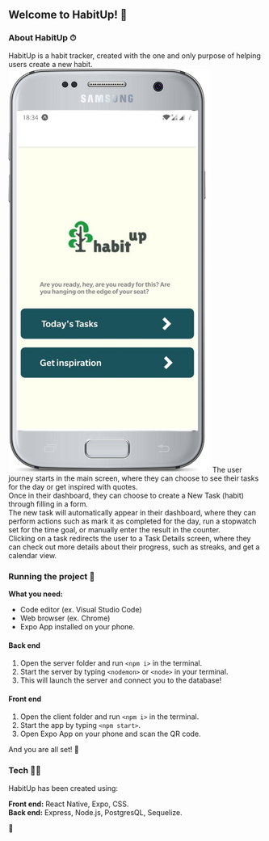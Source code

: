 ## Welcome to HabitUp! 🌱

### About HabitUp ⏱

HabitUp is a habit tracker, created with the one and only purpose of helping users create a new habit.</br>
![Home Screen](./screenshots/habitup-home.png)
The user journey starts in the main screen, where they can choose to see their tasks for the day or get inspired with quotes.</br>
Once in their dashboard, they can choose to create a New Task (habit) through filling in a form.</br>
The new task will automatically appear in their dashboard, where they can perform actions such as mark it as completed for the day, run a stopwatch set for the time goal, or manually enter the result in the counter.</br>
Clicking on a task redirects the user to a Task Details screen, where they can check out more details about their progress, such as streaks, and get a calendar view.</br>

### Running the project 🚀

**What you need:**

- Code editor (ex. Visual Studio Code)
- Web browser (ex. Chrome)
- Expo App installed on your phone.

#### Back end

1. Open the server folder and run `<npm i>` in the terminal.
2. Start the server by typing `<nodemon>` or `<node>` in your terminal.
3. This will launch the server and connect you to the database!

#### Front end

1. Open the client folder and run `<npm i>` in the terminal.
2. Start the app by typing `<npm start>`.
3. Open Expo App on your phone and scan the QR code.

And you are all set! 🎉

### Tech 👩‍💻

HabitUp has been created using:

**Front end:** React Native, Expo, CSS.</br>
**Back end:** Express, Node.js, PostgresQL, Sequelize.

🌳
